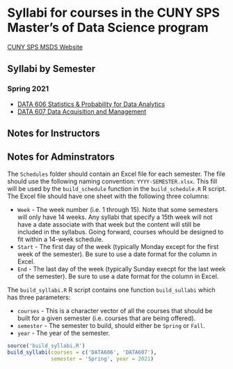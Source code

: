 Syllabi for courses in the CUNY SPS Master’s of Data Science program
================

[CUNY SPS MSDS
Website](https://sps.cuny.edu/academics/graduate/master-science-data-science-ms)

## Syllabi by Semester

### Spring 2021

-   [DATA 606 Statistics & Probability for Data
    Analytics](docs/2021Spring/DATA606-2021-Spring.pdf)
-   [DATA 607 Data Acquisition and
    Management](docs/2021Spring/DATA607-2021-Spring.pdf)

## Notes for Instructors

## Notes for Adminstrators

The `Schedules` folder should contain an Excel file for each semester.
The file should use the following naming convention:
`YYYY-SEMESTER.xlsx`. This fill will be used by the `build_schedule`
function in the `build_schedule.R` R script. The Excel file should have
one sheet with the following three columns:

-   `Week` - The week number (i.e. 1 through 15). Note that some
    semesters will only have 14 weeks. Any syllabi that specify a 15th
    week will not have a date associate with that week but the content
    will still be included in the syllabus. Going forward, courses
    whould be designed to fit within a 14-week schedule.
-   `Start` - The first day of the week (typically Monday except for the
    first week of the semester). Be sure to use a date format for the
    column in Excel.
-   `End` - The last day of the week (typically Sunday execpt for the
    last week of the semester). Be sure to use a date format for the
    column in Excel.

The `build_syllabi.R` R script contains one function `build_sullabi`
which has three parameters:

-   `courses` - This is a character vector of all the courses that
    should be built for a given semester (i.e. courses that are being
    offered).
-   `semester` - The semester to build, should either be `Spring` or
    `Fall`.
-   `year` - The year of the semester.

``` r
source('build_syllabi.R')
build_syllabi(courses = c('DATA606', 'DATA607'),
              semester = 'Spring', year = 2021)
```
